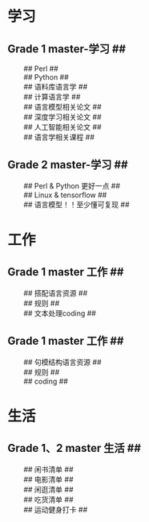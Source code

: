 # 学习 #
## Grade 1 master-学习 ## <br>
&emsp;&emsp; ## Perl ## <br>
&emsp;&emsp; ## Python ## <br>
&emsp;&emsp; ## 语料库语言学 ## <br>
&emsp;&emsp; ## 计算语言学 ## <br>
&emsp;&emsp; ## 语言模型相关论文 ## <br>
&emsp;&emsp; ## 深度学习相关论文 ## <br>
&emsp;&emsp; ## 人工智能相关论文 ## <br>
&emsp;&emsp; ## 语言学相关课程 ## <br>
## Grade 2 master-学习 ## <br>
&emsp;&emsp; ## Perl & Python 更好一点 ## <br>
&emsp;&emsp; ## Linux & tensorflow ## <br>
&emsp;&emsp; ## 语言模型！！至少懂可复现 ## <br>

# 工作 # 
## Grade 1 master 工作 ## <br>
&emsp;&emsp; ## 搭配语言资源 ## <br>
&emsp;&emsp; ## 规则 ## <br>
&emsp;&emsp; ## 文本处理coding ## <br>
## Grade 1 master 工作 ## <br>
&emsp;&emsp; ## 句模结构语言资源 ## <br>
&emsp;&emsp; ## 规则 ## <br>
&emsp;&emsp; ## coding ## <br>

# 生活 #
## Grade 1、2 master 生活 ## <br>
&emsp;&emsp; ## 闲书清单 ## <br>
&emsp;&emsp; ## 电影清单 ## <br>
&emsp;&emsp; ## 闲逛清单 ## <br>
&emsp;&emsp; ## 吃货清单 ## <br>
&emsp;&emsp; ## 运动健身打卡 ## <br>

